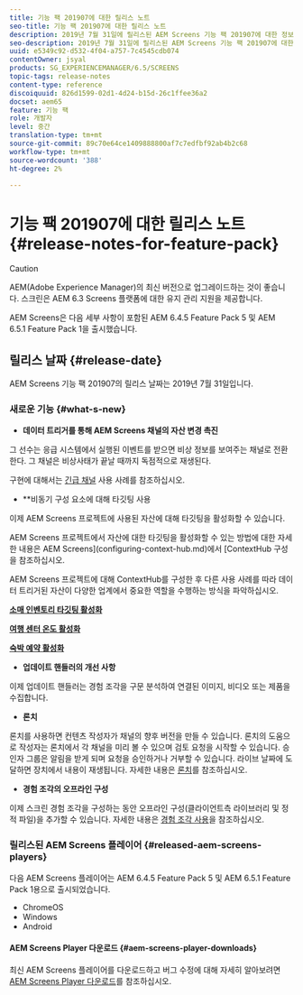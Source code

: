 ```yaml
---
title: 기능 팩 201907에 대한 릴리스 노트
seo-title: 기능 팩 201907에 대한 릴리스 노트
description: 2019년 7월 31일에 릴리스된 AEM Screens 기능 팩 201907에 대한 정보를 보려면 이 페이지를 따르십시오.
seo-description: 2019년 7월 31일에 릴리스된 AEM Screens 기능 팩 201907에 대한 정보를 보려면 이 페이지를 따르십시오.
uuid: e5349c92-d532-4f04-a757-7c4545cdb074
contentOwner: jsyal
products: SG_EXPERIENCEMANAGER/6.5/SCREENS
topic-tags: release-notes
content-type: reference
discoiquuid: 826d1599-02d1-4d24-b15d-26c1ffee36a2
docset: aem65
feature: 기능 팩
role: 개발자
level: 중간
translation-type: tm+mt
source-git-commit: 89c70e64ce1409888800af7c7edfbf92ab4b2c68
workflow-type: tm+mt
source-wordcount: '388'
ht-degree: 2%

---
```



# 기능 팩 201907에 대한 릴리스 노트 {#release-notes-for-feature-pack}

>[!CAUTION]
>
>AEM(Adobe Experience Manager)의 최신 버전으로 업그레이드하는 것이 좋습니다. 스크린은 AEM 6.3 Screens 플랫폼에 대한 유지 관리 지원을 제공합니다.

AEM Screens은 다음 세부 사항이 포함된 AEM 6.4.5 Feature Pack 5 및 AEM 6.5.1 Feature Pack 1을 출시했습니다.

## 릴리스 날짜 {#release-date}

AEM Screens 기능 팩 201907의 릴리스 날짜는 2019년 7월 31일입니다.

### 새로운 기능 {#what-s-new}

* **데이터 트리거를 통해 AEM Screens 채널의 자산 변경 촉진**

그 선수는 응급 시스템에서 실행된 이벤트를 받으면 비상 정보를 보여주는 채널로 전환한다. 그 채널은 비상사태가 끝날 때까지 독점적으로 재생된다.

구현에 대해서는 [긴급 채널](emergency-channel.md) 사용 사례를 참조하십시오.

* **비동기 구성 요소에 대해 타깃팅 사용

이제 AEM Screens 프로젝트에 사용된 자산에 대해 타깃팅을 활성화할 수 있습니다.

AEM Screens 프로젝트에서 자산에 대한 타깃팅을 활성화할 수 있는 방법에 대한 자세한 내용은 AEM Screens](configuring-context-hub.md)에서 [ContextHub 구성을 참조하십시오.

AEM Screens 프로젝트에 대해 ContextHub를 구성한 후 다른 사용 사례를 따라 데이터 트리거된 자산이 다양한 업계에서 중요한 역할을 수행하는 방식을 파악하십시오.

**[소매 인벤토리 타깃팅 활성화](retail-inventory-activation.md)**

**[여행 센터 온도 활성화](local-temperature-activation.md)**

**[숙박 예약 활성화](hospitality-reservation-activation.md)**

* **업데이트 핸들러의 개선 사항**

이제 업데이트 핸들러는 경험 조각을 구문 분석하여 연결된 이미지, 비디오 또는 제품을 수집합니다.

* **론치**

론치를 사용하면 컨텐츠 작성자가 채널의 향후 버전을 만들 수 있습니다. 론치의 도움으로 작성자는 론치에서 각 채널을 미리 볼 수 있으며 검토 요청을 시작할 수 있습니다. 승인자 그룹은 알림을 받게 되며 요청을 승인하거나 거부할 수 있습니다. 라이브 날짜에 도달하면 장치에서 내용이 재생됩니다.
자세한 내용은 [론치](launches.md)를 참조하십시오.

* **경험 조각의 오프라인 구성**

이제 스크린 경험 조각을 구성하는 동안 오프라인 구성(클라이언트측 라이브러리 및 정적 파일)을 추가할 수 있습니다. 자세한 내용은 [경험 조각 사용](experience-fragments-in-screens.md)을 참조하십시오.

### 릴리스된 AEM Screens 플레이어 {#released-aem-screens-players}

다음 AEM Screens 플레이어는 AEM 6.4.5 Feature Pack 5 및 AEM 6.5.1 Feature Pack 1용으로 출시되었습니다.

* ChromeOS
* Windows
* Android

#### AEM Screens Player 다운로드 {#aem-screens-player-downloads}

최신 AEM Screens 플레이어를 다운로드하고 버그 수정에 대해 자세히 알아보려면 [AEM Screens Player 다운로드](https://download.macromedia.com/screens/)를 참조하십시오.
